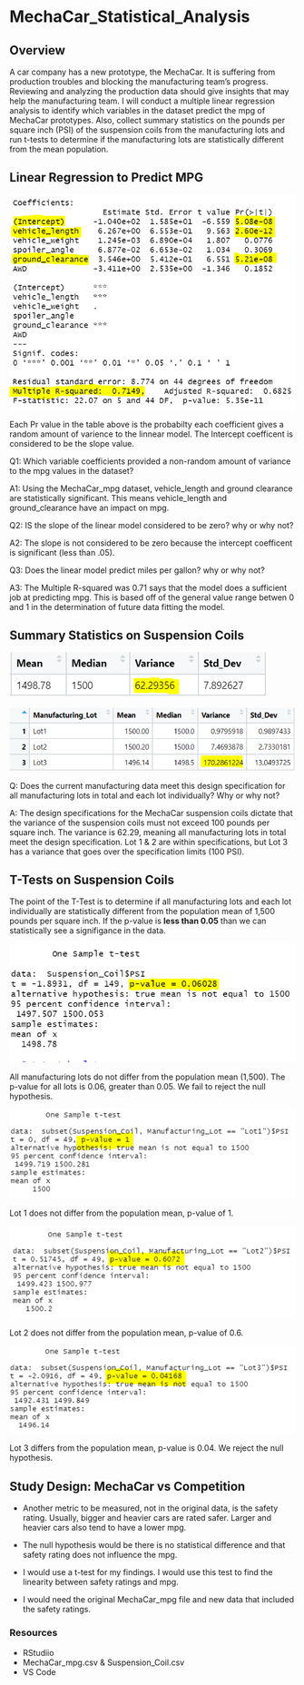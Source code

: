 # MechaCar_Statistical_Analysis

## Overview

A car company has a new prototype, the MechaCar. It is suffering from production troubles and blocking the manufacturing team’s progress. Reviewing and analyzing the production data should give insights that may help the manufacturing team. I will conduct a multiple linear regression analysis to identify which variables in the dataset predict the mpg of MechaCar prototypes. Also, collect summary statistics on the pounds per square inch (PSI) of the suspension coils from the manufacturing lots and run t-tests to determine if the manufacturing lots are statistically different from the mean population.


## Linear Regression to Predict MPG


![Mecha Car Linear Summary](./Images/MechaCar_variables.PNG)

Each Pr value in the table above is the probabilty each coefficient gives a random amount of varience to the linnear model. The Intercept coefficent is considered to be the slope value.

Q1: Which variable coefficients provided a non-random amount of variance to the mpg values in the dataset? 

A1: Using the MechaCar_mpg dataset, vehicle_length and ground clearance are statistically significant. This means vehicle_length and ground_clearance have an impact on mpg.

Q2: IS the slope of the linear model considered to be zero? why or why not? 

A2: The slope is not considered to be zero because the intercept coefficent is significant (less than .05). 

Q3: Does the linear model predict miles per gallon? why or why not?

A3: The Multiple R-squared was 0.71 says that the model does a sufficient job at predicting mpg. This is based off of the general value range betwen 0 and 1 in the determination of future data fitting the model.


## Summary Statistics on Suspension Coils


![Coil PSI variance for all lots](./Images/total_summary_psi.PNG)

![Coil PSI Variance for Lots](./Images/lot_summary.PNG)

Q: Does the current manufacturing data meet this design specification for all manufacturing lots in total and each lot individually? Why or why not?

A: The design specifications for the MechaCar suspension coils dictate that the variance of the suspension coils must not exceed 100 pounds per square inch. The variance is 62.29, meaning all manufacturing lots in total meet the design specification. Lot 1 & 2 are within specifications, but Lot 3 has a variance that goes over the specification limits (100 PSI). 


## T-Tests on Suspension Coils

The point of the T-Test is to determine if all manufacturing lots and each lot individually are statistically different from the population mean of 1,500 pounds per square inch. If the p-value is **less than 0.05** than we can statistically see a signifigance in the data. 

![T.test all lots](./Images/t_test_all_lots.PNG)

All manufacturing lots do not differ from the population mean (1,500). The p-value for all lots is 0.06, greater than 0.05. We fail to reject the null hypothesis.

![T.test Lot 1](./Images/t_test_lot_1.PNG)

Lot 1 does not differ from the population mean, p-value of 1.

![T.test Lot 2](./Images/t_test_lot_2.PNG)

Lot 2 does not differ from the population mean, p-value of 0.6.

![T.test Lot 3](./Images/t_test_lot_3.PNG)

Lot 3 differs from the population mean, p-value is 0.04. We reject the null hypothesis.


## Study Design: MechaCar vs Competition

* Another metric to be measured, not in the original data, is the safety rating. Usually, bigger and heavier cars are rated safer. Larger and heavier cars also tend to have a lower mpg. 

* The null hypothesis would be there is no statistical difference and that safety rating does not influence the mpg. 

* I would use a t-test for my findings. I would use this test to find the linearity between safety ratings and mpg. 

* I would need the original MechaCar_mpg file and new data that included the safety ratings.


### Resources

* RStudiio
* MechaCar_mpg.csv & Suspension_Coil.csv
* VS Code
